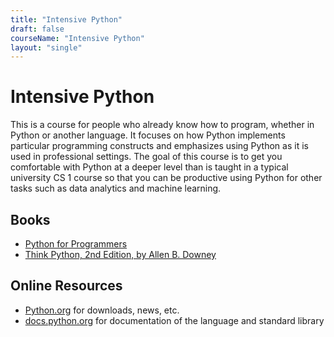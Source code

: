 ```yaml
---
title: "Intensive Python"
draft: false
courseName: "Intensive Python"
layout: "single"
---
```


# Intensive Python

This is a course for people who already know how to program, whether in Python or another language.  It focuses on how Python implements particular programming constructs and emphasizes using Python as it is used in professional settings.  The goal of this course is to get you comfortable with Python at a deeper level than is taught in a typical university CS 1 course so that you can be productive using Python for other tasks such as data analytics and machine learning.

## Books

- [Python for Programmers](https://www.informit.com/store/python-for-programmers-9780135224335)
- [Think Python, 2nd Edition, by Allen B. Downey](http://greenteapress.com/wp/think-python-2e/)

## Online Resources

- [Python.org](https://www.python.org/) for downloads, news, etc.
- [docs.python.org](https://docs.python.org/3/) for documentation of the language and standard library
